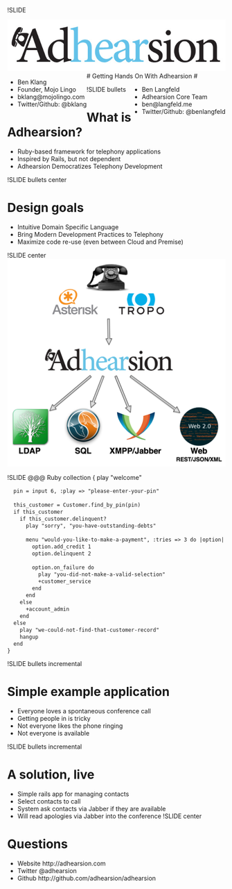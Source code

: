 !SLIDE
<div id="logo"><a href="http://adhearsion.com/"><img src="adhearsion_logo.png"/></a></div>
# Getting Hands On With Adhearsion #
<div class="author" style="float: left;">
  <ul>
    <li>Ben Klang</li>
    <li>Founder, Mojo Lingo</li>
    <li>bklang@mojolingo.com</li>
    <li>Twitter/Github: @bklang</li>
  </ul>
</div>
<div id="langfeld" class="author" style="float: right;">
  <ul>
    <li>Ben Langfeld</li>
    <li>Adhearsion Core Team</li>
    <li>ben@langfeld.me</li>
    <li>Twitter/Github: @benlangfeld</li>
  </ul>
</div>

!SLIDE bullets
# What is Adhearsion? #

* Ruby-based framework for telephony applications
* Inspired by Rails, but not dependent
* Adhearsion Democratizes Telephony Development


!SLIDE bullets center
# Design goals #

* Intuitive Domain Specific Language
* Bring Modern Development Practices to Telephony
* Maximize code re-use (even between Cloud and Premise)

!SLIDE center
![feature_map.png](feature_map.png)

!SLIDE
    @@@ Ruby
    collection {
      play "welcome"
    
      pin = input 6, :play => "please-enter-your-pin"
    
      this_customer = Customer.find_by_pin(pin)
      if this_customer
        if this_customer.delinquent?
          play "sorry", "you-have-outstanding-debts"
    
          menu "would-you-like-to-make-a-payment", :tries => 3 do |option|
            option.add_credit 1
            option.delinquent 2
    
            option.on_failure do
              play "you-did-not-make-a-valid-selection"
              +customer_service
            end
          end
        else
          +account_admin
        end
      else
        play "we-could-not-find-that-customer-record"
        hangup
      end
    }

!SLIDE bullets incremental
# Simple example application #

* Everyone loves a spontaneous conference call
* Getting people in is tricky
* Not everyone likes the phone ringing
* Not everyone is available

!SLIDE bullets incremental
# A solution, live #

* Simple rails app for managing contacts
* Select contacts to call
* System ask contacts via Jabber if they are available
* Will read apologies via Jabber into the conference
!SLIDE center
# Questions #
<ul id="contact">
<li>Website http://adhearsion.com</li>
<li>Twitter @adhearsion</li>
<li>Github http://github.com/adhearsion/adhearsion</li>
</ul>
